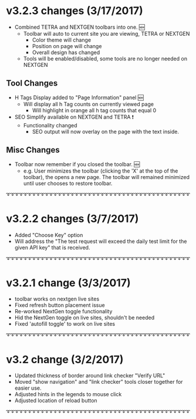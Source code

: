 # v3.2.3 changes (3/17/2017)
* Combined TETRA and NEXTGEN toolbars into one. :new:
  * Toolbar will auto to current site you are viewing, TETRA or NEXTGEN
    * Color theme will change
    * Position on page will change
    * Overall design has changed
  * Tools will be enabled/disabled, some tools are no longer needed on NEXTGEN
## Tool Changes
* H Tags Display added to "Page Information" panel :new:
  * Will display all h Tag counts on currently viewed page
    * Will highlight in orange all h tag counts that equal 0
* SEO Simplify available on NEXTGEN and TETRA :exclamation:
  * Functionality changed
    * SEO output will now overlay on the page with the text inside.
## Misc Changes
* Toolbar now remember if you closed the toolbar. :new:
  * e.g. User minimizes the toolbar (clicking the 'X' at the top of the toolbar), the opens a new page.  The toolbar will remained minimized until user chooses to restore toolbar.
  
:curly_loop::curly_loop::curly_loop::curly_loop::curly_loop::curly_loop::curly_loop::curly_loop::curly_loop::curly_loop::curly_loop::curly_loop::curly_loop::curly_loop::curly_loop::curly_loop::curly_loop::curly_loop::curly_loop::curly_loop::curly_loop::curly_loop::curly_loop::curly_loop::curly_loop::curly_loop::curly_loop::curly_loop::curly_loop::curly_loop::curly_loop::curly_loop::curly_loop::curly_loop::curly_loop::curly_loop::curly_loop::curly_loop::curly_loop::curly_loop::curly_loop::curly_loop::curly_loop:

# v3.2.2 changes (3/7/2017)
- Added "Choose Key" option
- Will address the "The test request will exceed the daily test limit for the given API key" that is received.

:curly_loop::curly_loop::curly_loop::curly_loop::curly_loop::curly_loop::curly_loop::curly_loop::curly_loop::curly_loop::curly_loop::curly_loop::curly_loop::curly_loop::curly_loop::curly_loop::curly_loop::curly_loop::curly_loop::curly_loop::curly_loop::curly_loop::curly_loop::curly_loop::curly_loop::curly_loop::curly_loop::curly_loop::curly_loop::curly_loop::curly_loop::curly_loop::curly_loop::curly_loop::curly_loop::curly_loop::curly_loop::curly_loop::curly_loop::curly_loop::curly_loop::curly_loop::curly_loop:

# v3.2.1 change (3/3/2017)
- toolbar works on nextgen live sites
- Fixed refresh button placement issue
- Re-worked NextGen toggle functionality
- Hid the NextGen toggle on live sites, shouldn't be needed
- Fixed 'autofill toggle' to work on live sites

:curly_loop::curly_loop::curly_loop::curly_loop::curly_loop::curly_loop::curly_loop::curly_loop::curly_loop::curly_loop::curly_loop::curly_loop::curly_loop::curly_loop::curly_loop::curly_loop::curly_loop::curly_loop::curly_loop::curly_loop::curly_loop::curly_loop::curly_loop::curly_loop::curly_loop::curly_loop::curly_loop::curly_loop::curly_loop::curly_loop::curly_loop::curly_loop::curly_loop::curly_loop::curly_loop::curly_loop::curly_loop::curly_loop::curly_loop::curly_loop::curly_loop::curly_loop::curly_loop:

# v3.2 change (3/2/2017)
- Updated thickness of border around link checker "Verify URL"
- Moved "show navigation" and "link checker" tools closer together for easier use.
- Adjusted hints in the legends to mouse click
- Adjusted location of reload button

:curly_loop::curly_loop::curly_loop::curly_loop::curly_loop::curly_loop::curly_loop::curly_loop::curly_loop::curly_loop::curly_loop::curly_loop::curly_loop::curly_loop::curly_loop::curly_loop::curly_loop::curly_loop::curly_loop::curly_loop::curly_loop::curly_loop::curly_loop::curly_loop::curly_loop::curly_loop::curly_loop::curly_loop::curly_loop::curly_loop::curly_loop::curly_loop::curly_loop::curly_loop::curly_loop::curly_loop::curly_loop::curly_loop::curly_loop::curly_loop::curly_loop::curly_loop::curly_loop:
